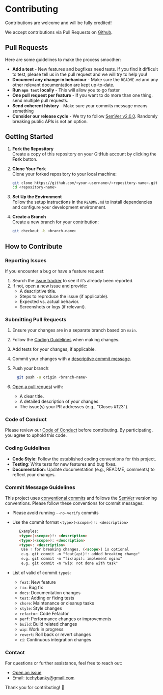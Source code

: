 # Contributing

Contributions are welcome and will be fully credited!

We accept contributions via Pull Requests on [Github](https://github.com/Bankole2000/logistics-api).

## Pull Requests

Here are some guidelines to make the process smoother:

- **Add a test** - New features and bugfixes need tests. If you find it difficult to test, please tell us in the pull request and we will try to help you!
- **Document any change in behaviour** - Make sure the `README.md` and any other relevant documentation are kept up-to-date.
- **Run `npm test` locally** - This will allow you to go faster
- **One pull request per feature** - If you want to do more than one thing, send multiple pull requests.
- **Send coherent history** - Make sure your commits message means something
- **Consider our release cycle** - We try to follow [SemVer v2.0.0](http://semver.org/). Randomly breaking public APIs is not an option.

## Getting Started

1. **Fork the Repository**  
   Create a copy of this repository on your GitHub account by clicking the **Fork** button.

2. **Clone Your Fork**  
   Clone your forked repository to your local machine:  

    ```bash
    git clone https://github.com/<your-username>/<repository-name>.git
    cd <repository-name>
    ```

3. **Set Up the Environment**  
   Follow the setup instructions in the `README.md` to install dependencies and configure your development environment.

4. **Create a Branch**  
    Create a new branch for your contribution:

    ```bash
    git checkout -b <branch-name>
    ```

## How to Contribute

### Reporting Issues

If you encounter a bug or have a feature request:

1. Search the [issue tracker](https://github.com/Bankole2000/logistics-api/issues) to see if it’s already been reported.
2. If not, [open a new issue](https://github.com/Bankole2000/logistics-api/issues/new/choose) and provide:
   - A descriptive title.
   - Steps to reproduce the issue (if applicable).
   - Expected vs. actual behavior.
   - Screenshots or logs (if relevant).

### Submitting Pull Requests

1. Ensure your changes are in a separate branch based on `main`.
2. Follow the [Coding Guidelines](#coding-guidelines) when making changes.
3. Add tests for your changes, if applicable.
4. Commit your changes with a [descriptive commit message](#commit-message-guidelines).
5. Push your branch:

    ```bash
      git push -u origin <branch-name>
    ```

6. [Open a pull request](https://github.com/Bankole2000/logistics-api/compare) with:
   - A clear title.
   - A detailed description of your changes.
   - The issue(s) your PR addresses (e.g., "Closes #123").

### Code of Conduct

Please review our [Code of Conduct](./CODE_OF_CONDUCT.md) before contributing. By participating, you agree to uphold this code.

### Coding Guidelines

- **Code Style**: Follow the established coding conventions for this project.
- **Testing**: Write tests for new features and bug fixes.
- **Documentation**: Update documentation (e.g., README, comments) to reflect your changes.

### Commit Message Guidelines

This project uses [conventional commits](https://www.conventionalcommits.org/en/v1.0.0/) and follows the [SemVer](https://semver.org/) versioning conventions. Please follow these conventions for commit messages:

- Please avoid running `--no-verify` commits
- Use the commit format
  `<type>(<scope>)!: <description>`

   ```md
      Examples:
      <type>(<scope>)!: <description>
      <type>(<scope>): <description>
      <type>: <description>
       Use ! for breaking changes. (<scope>) is optional
       e.g. git commit -m "feat(api)!: added breaking change"
       e.g. git commit -m "fix(api): implement nginx"
       e.g. git commit -m "wip: not done with task" 
   ```

- List of valid of commit `type`s:
  - `feat`: New feature
  - `fix`: Bug fix
  - `docs`: Documentation changes
  - `test`: Adding or fixing tests
  - `chore`: Maintenance or cleanup tasks
  - `style`: Style changes
  - `refactor`: Code Fefactor
  - `perf`: Performance changes or improvements
  - `build`: Build related changes
  - `wip`: Work in progress
  - `revert`: Roll back or revert changes
  - `ci`: Continuous integration changes

### Contact

For questions or further assistance, feel free to reach out:

- [Open an issue](https://github.com/Bankole2000/logistics-api/issues/new/choose)
- Email: <techybanky@gmail.com>

Thank you for contributing! 🎉